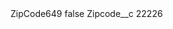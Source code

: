 <?xml version="1.0" encoding="UTF-8"?>
<CustomMetadata xmlns="http://soap.sforce.com/2006/04/metadata" xmlns:xsi="http://www.w3.org/2001/XMLSchema-instance" xmlns:xsd="http://www.w3.org/2001/XMLSchema">
    <label>ZipCode649</label>
    <protected>false</protected>
    <values>
        <field>Zipcode__c</field>
        <value xsi:type="xsd:string">22226</value>
    </values>
</CustomMetadata>
